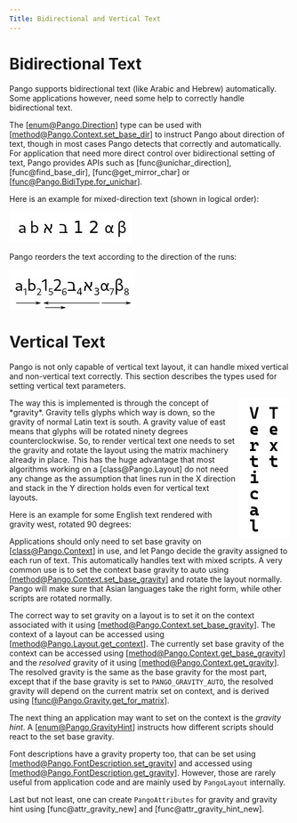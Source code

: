 ```yaml
---
Title: Bidirectional and Vertical Text
---
```


# Bidirectional Text

Pango supports bidirectional text (like Arabic and Hebrew) automatically.
Some applications however, need some help to correctly handle bidirectional text.

The [enum@Pango.Direction] type can be used with [method@Pango.Context.set_base_dir]
to instruct Pango about direction of text, though in most cases Pango detects
that correctly and automatically. For application that need more direct
control over bidirectional setting of text, Pango provides APIs such as
[func@unichar_direction], [func@find_base_dir], [func@get_mirror_char]
or [func@Pango.BidiType.for_unichar].

Here is an example for mixed-direction text (shown in logical order):

<picture>
  <source srcset="bidi-input-dark.png" media="(prefers-color-scheme: dark)">
  <img alt="mixed-direction text, logical order" src="bidi-input-light.png">
</picture>

Pango reorders the text according to the direction of the runs:

<picture>
  <source srcset="bidi-annotate-dark.png" media="(prefers-color-scheme: dark)">
  <img alt="mixed-direction text, visual order" src="bidi-annotate-light.png">
</picture>

# Vertical Text

Pango is not only capable of vertical text layout, it can handle mixed vertical
and non-vertical text correctly. This section describes the types used for setting
vertical text parameters.

<picture>
  <source srcset="vertical-dark.png" media="(prefers-color-scheme: dark)">
  <img alt="gravity west, rotated 90 degrees" align="right" valign="top" src="vertical-light.png">
</picture>
The way this is implemented is through the concept of *gravity*. Gravity tells glyphs which way is down, so the gravity of normal Latin text is south. A gravity value of east means that glyphs will be rotated ninety degrees
counterclockwise. So, to render vertical text one needs
to set the gravity and rotate the layout using the matrix machinery already
in place. This has the huge advantage that most algorithms working on a
[class@Pango.Layout] do not need any change as the assumption that lines run
in the X direction and stack in the Y direction holds even for vertical text
layouts.

Here is an example for some English text rendered with gravity west, rotated 90 degrees:

Applications should only need to set base gravity on [class@Pango.Context] in use,
and let Pango decide the gravity assigned to each run of text. This automatically
handles text with mixed scripts. A very common use is to set the context base
gravity to auto using [method@Pango.Context.set_base_gravity] and rotate the layout
normally. Pango will make sure that Asian languages take the right form, while
other scripts are rotated normally.

The correct way to set gravity on a layout is to set it on the context associated
with it using [method@Pango.Context.set_base_gravity]. The context of a layout can
be accessed using [method@Pango.Layout.get_context]. The currently set base gravity
of the context can be accessed using [method@Pango.Context.get_base_gravity] and the
*resolved* gravity of it using [method@Pango.Context.get_gravity]. The resolved
gravity is the same as the base gravity for the most part, except that if the base
gravity is set to `PANGO_GRAVITY_AUTO`, the resolved gravity will depend on the
current matrix set on context, and is derived using [func@Pango.Gravity.get_for_matrix].

The next thing an application may want to set on the context is the *gravity hint*.
A [enum@Pango.GravityHint] instructs how different scripts should react to the set
base gravity.

Font descriptions have a gravity property too, that can be set using
[method@Pango.FontDescription.set_gravity] and accessed using
[method@Pango.FontDescription.get_gravity]. However, those are rarely useful
from application code and are mainly used by `PangoLayout` internally.

Last but not least, one can create `PangoAttributes` for gravity and gravity
hint using [func@attr_gravity_new] and [func@attr_gravity_hint_new].
